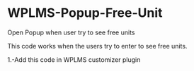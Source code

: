 # WPLMS-Popup-Free-Unit
Open Popup when user try to see free units

This code works when the users try to enter to see free units.

1.-Add this code in WPLMS customizer plugin
